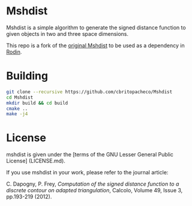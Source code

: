 # Mshdist

Mshdist is a simple algorithm to generate the signed distance function to given
objects in two and three space dimensions.

This repo is a fork of the [original
Mshdist](https://github.com/ISCDtoolbox/Mshdist) to be used as a dependency in
[Rodin](https://github.com/cbritopacheco/rodin).

# Building

```bash
git clone --recursive https://github.com/cbritopacheco/Mshdist
cd Mshdist
mkdir build && cd build
cmake ..
make -j4
```

# License

mshdist is given under the [terms of the GNU Lesser General Public License] (LICENSE.md).

If you use mshdist in your work, please refer to the journal article:

C. Dapogny, P. Frey, _Computation of the signed distance function to a discrete
contour on adapted triangulation_, Calcolo, Volume 49, Issue 3, pp.193-219
(2012).
